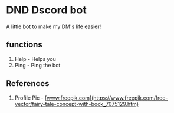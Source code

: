 # DND Dscord bot
A little bot to make my DM's life easier!

## functions
1. Help - Helps you
1. Ping - Ping the bot

## References
1. Profile Pic - [www.freepik.com](https://www.freepik.com/free-vector/fairy-tale-concept-with-book_7075129.htm)